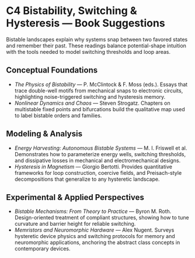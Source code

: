 # C4 Bistability, Switching & Hysteresis — Book Suggestions

Bistable landscapes explain why systems snap between two favored states and remember their past. These readings balance potential-shape intuition with the tools needed to model switching thresholds and loop areas.

## Conceptual Foundations
- *The Physics of Bistability* — P. McClintock & F. Moss (eds.). Essays that trace double-well motifs from mechanical snaps to electronic circuits, highlighting noise-triggered switching and hysteresis memory.
- *Nonlinear Dynamics and Chaos* — Steven Strogatz. Chapters on multistable fixed points and bifurcations build the qualitative map used to label bistable orders and families.

## Modeling & Analysis
- *Energy Harvesting: Autonomous Bistable Systems* — M. I. Friswell et al. Demonstrates how to parameterize energy wells, switching thresholds, and dissipative losses in mechanical and electromechanical designs.
- *Hysteresis in Magnetism* — Giorgio Bertotti. Provides quantitative frameworks for loop construction, coercive fields, and Preisach-style decompositions that generalize to any hysteretic landscape.

## Experimental & Applied Perspectives
- *Bistable Mechanisms: From Theory to Practice* — Byron M. Roth. Design-oriented treatment of compliant structures, showing how to tune curvature and barrier height for reliable switching.
- *Memristors and Neuromorphic Hardware* — Alex Nugent. Surveys hysteretic device physics and switching protocols for memory and neuromorphic applications, anchoring the abstract class concepts in contemporary devices.
